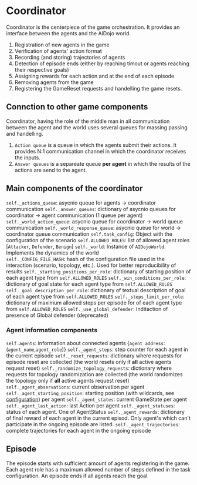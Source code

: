 # Coordinator
Coordinator is the centerpiece of the game orchestration. It provides an interface between the agents and the AIDojo world.

1. Registration of new agents in the game
2. Verification of agents' action format
3. Recording (and storing) trajectories of agents
4. Detection of episode ends (either by reaching timout or agents reaching their respective goals)
5. Assigning rewards for each action and at the end of each episode
6. Removing agents from the game
7. Registering the GameReset requests and handelling the game resets.

## Connction to other game components
Coordinator, having the role of the middle man in all communication between the agent and the world uses several queues for massing passing and handelling.

1. `Action queue` is a queue in which the agents submit their actions. It provides N:1 communication channel in which the coordinator receives the inputs.
2. `Answer queues` is a separeate queue **per agent** in which the results of the actions are send to the agent.


## Main components of the coordinator
`self._actions_queue`: asycnio queue for agents -> coordinator communication
`self._answer_queues`: dictionary of asycnio queues for coordinator -> agent communication (1 queue per agent)
`self._world_action_queue`: asycnio queue for coordinator -> world  queue communication
`self._world_response_queue`: asycnio queue for world -> coordinator  queue communication
`self.task_config`: Object with the configuration of the scenario
`self.ALLOWED_ROLES`: list of allowed agent roles [`Attacker`, `Defender`, `Benign`]
`self._world`: Instance of `AIDojoWorld`. Implements the dynamics of the world   
`self._CONFIG_FILE_HASH`: hash of the configuration file used in the interaction (scenario, topology, etc.). Used for better reproducibility of results
`self._starting_positions_per_role`: dictionary of starting position of each agent type from `self.ALLOWED_ROLES`
`self._win_conditions_per_role`: dictionary of goal state for each agent type from `self.ALLOWED_ROLES`
`self._goal_description_per_role`: dictionary of textual description of goal of each agent type from `self.ALLOWED_ROLES`
`self._steps_limit_per_role`: dictionary of maximum allowed steps per episode for of each agent type from `self.ALLOWED_ROLES`
`self._use_global_defender`: Inditaction of presence of Global defender (deprecated)

### Agent information components
`self.agents`: information about connected agents {`agent address`: (`agent_name`,`agent_role`)}
`self._agent_steps`: step counter for each agent in the current episode
`self._reset_requests`: dictionary where requests for episode reset are collected (the world resets only if **all** active agents request reset)
`self._randomize_topology_requests`: dictionary where requests for topology randomization are collected (the world randomizes the topology only if **all** active agents request reset)
`self._agent_observations`: current observation per agent
`self._agent_starting_position`: starting position (with wildcards, see [configuration](../README.md#task-configuration)) per agent
`self._agent_states`: current GameState per agent 
`self._agent_last_action`: last Action per agent
`self._agent_statuses`: status of each agent. One of AgentStatus
`self._agent_rewards`: dictionary of final reward of each agent in the current episod. Only agent's which can't participate in the ongoing episode are listed.
`self._agent_trajectories`: complete trajectories for each agent in the ongoing episode


## Episode
The episode starts with sufficient amount of agents registering in the game. Each agent role has a maximum allowed number of steps defined in the task configuration. An episode ends if all agents reach the goal 